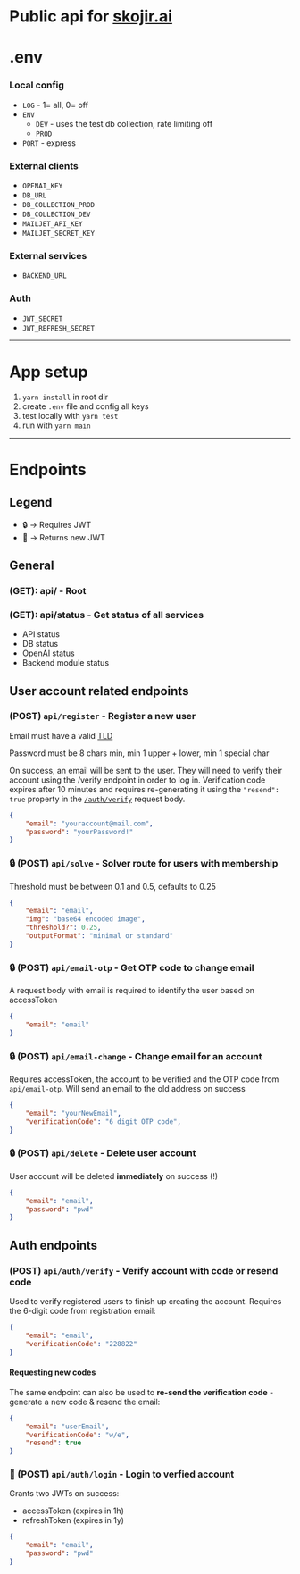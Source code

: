 # Public api for [skojir.ai](https://skojir.ai)

# .env

### Local config
- `LOG` - 1= all, 0= off
- `ENV`
    - `DEV` - uses the test db collection, rate limiting off
    - `PROD`
- `PORT` - express

### External clients
- `OPENAI_KEY`
- `DB_URL`
- `DB_COLLECTION_PROD`
- `DB_COLLECTION_DEV`
- `MAILJET_API_KEY`
- `MAILJET_SECRET_KEY`

### External services
- `BACKEND_URL`

### Auth
- `JWT_SECRET`
- `JWT_REFRESH_SECRET`

---
# App setup

1. `yarn install` in root dir
2. create `.env` file and config all keys
3. test locally with `yarn test`
4. run with `yarn main`

---
# Endpoints

## Legend
- 🔒 -> Requires JWT
- 🔑 -> Returns new JWT

## General

### (GET): api/ - Root
### (GET): api/status - Get status of all services
- API status
- DB status
- OpenAI status
- Backend module status

## User account related endpoints

### (POST) `api/register` - Register a new user
Email must have a valid [TLD](https://data.iana.org/TLD/tlds-alpha-by-domain.txt)

Password must be 8 chars min, min 1 upper + lower, min 1 special char

On success, an email will be sent to the user. They will need to verify their account using the /verify endpoint in order to log in. Verification code expires after 10 minutes and requires re-generating it using the `"resend": true` property in the [`/auth/verify`](#post-apiauthverify---verify-account-with-code-or-resend-code) request body.

```json
{
    "email": "youraccount@mail.com",
    "password": "yourPassword!"
}
```

### 🔒 (POST) `api/solve` - Solver route for users with membership
Threshold must be between 0.1 and 0.5, defaults to 0.25
```json
{
    "email": "email",
    "img": "base64 encoded image",
    "threshold?": 0.25,
    "outputFormat": "minimal or standard"
}
```

### 🔒 (POST) `api/email-otp` - Get OTP code to change email
A request body with email is required to identify the user based on accessToken
```json
{
    "email": "email"
}
```

### 🔒 (POST) `api/email-change` - Change email for an account
Requires accessToken, the account to be verified and the OTP code from `api/email-otp`. Will send an email to the old address on success

```json
{
    "email": "yourNewEmail",
    "verificationCode": "6 digit OTP code",
}
```

### 🔒 (POST) `api/delete` - Delete user account
User account will be deleted **immediately** on success (!)
```json
{
    "email": "email",
    "password": "pwd"
}
```

## Auth endpoints

### (POST) `api/auth/verify` - Verify account with code or resend code
Used to verify registered users to finish up creating the account. Requires the 6-digit code from registration email:
```json
{
    "email": "email",
    "verificationCode": "228822"
}
```
#### Requesting new codes
The same endpoint can also be used to **re-send the verification code** - generate a new code & resend the email:
```json
{
    "email": "userEmail",
    "verificationCode": "w/e",
    "resend": true
}
```

### 🔑 (POST) `api/auth/login` - Login to verfied account
Grants two JWTs on success:
- accessToken (expires in 1h)
- refreshToken (expires in 1y)

```json
{
    "email": "email",
    "password": "pwd"
}
```

